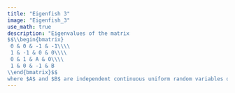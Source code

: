 ```yaml
---
title: "Eigenfish 3"
image: "Eigenfish_3"
use_math: true
description: "Eigenvalues of the matrix
$$\\begin{bmatrix}
 0 & 0 & -1 & -1\\\\
 1 & -1 & 0 & 0\\\\
 0 & 1 & A & 0\\\\
 1 & 0 & -1 & B
\\end{bmatrix}$$
where $A$ and $B$ are independent continuous uniform random variables on $(-3, 3)$. This image represents a sample of 5 million matrices. Note that this class of matrices is not Bohemian as it is sampled from a continuous distribution. Viewed on [-9/4-2i, 9/4+2i]. Real eigenvalues have been omitted from this plot."
---
```

